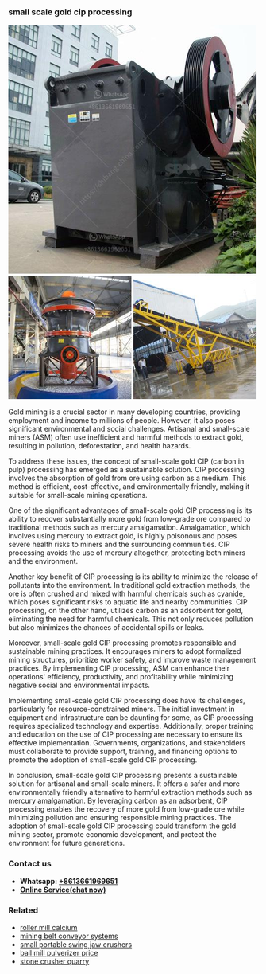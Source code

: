 <h3>small scale gold cip processing</h3><img src='1708408607.jpg' alt=''><p>Gold mining is a crucial sector in many developing countries, providing employment and income to millions of people. However, it also poses significant environmental and social challenges. Artisanal and small-scale miners (ASM) often use inefficient and harmful methods to extract gold, resulting in pollution, deforestation, and health hazards.</p><p>To address these issues, the concept of small-scale gold CIP (carbon in pulp) processing has emerged as a sustainable solution. CIP processing involves the absorption of gold from ore using carbon as a medium. This method is efficient, cost-effective, and environmentally friendly, making it suitable for small-scale mining operations.</p><p>One of the significant advantages of small-scale gold CIP processing is its ability to recover substantially more gold from low-grade ore compared to traditional methods such as mercury amalgamation. Amalgamation, which involves using mercury to extract gold, is highly poisonous and poses severe health risks to miners and the surrounding communities. CIP processing avoids the use of mercury altogether, protecting both miners and the environment.</p><p>Another key benefit of CIP processing is its ability to minimize the release of pollutants into the environment. In traditional gold extraction methods, the ore is often crushed and mixed with harmful chemicals such as cyanide, which poses significant risks to aquatic life and nearby communities. CIP processing, on the other hand, utilizes carbon as an adsorbent for gold, eliminating the need for harmful chemicals. This not only reduces pollution but also minimizes the chances of accidental spills or leaks.</p><p>Moreover, small-scale gold CIP processing promotes responsible and sustainable mining practices. It encourages miners to adopt formalized mining structures, prioritize worker safety, and improve waste management practices. By implementing CIP processing, ASM can enhance their operations' efficiency, productivity, and profitability while minimizing negative social and environmental impacts.</p><p>Implementing small-scale gold CIP processing does have its challenges, particularly for resource-constrained miners. The initial investment in equipment and infrastructure can be daunting for some, as CIP processing requires specialized technology and expertise. Additionally, proper training and education on the use of CIP processing are necessary to ensure its effective implementation. Governments, organizations, and stakeholders must collaborate to provide support, training, and financing options to promote the adoption of small-scale gold CIP processing.</p><p>In conclusion, small-scale gold CIP processing presents a sustainable solution for artisanal and small-scale miners. It offers a safer and more environmentally friendly alternative to harmful extraction methods such as mercury amalgamation. By leveraging carbon as an adsorbent, CIP processing enables the recovery of more gold from low-grade ore while minimizing pollution and ensuring responsible mining practices. The adoption of small-scale gold CIP processing could transform the gold mining sector, promote economic development, and protect the environment for future generations.</p><h3>Contact us</h3><ul><li><strong>Whatsapp:&nbsp;<a href="https://wa.me/8613661969651">+8613661969651</a></strong></li><li><a href="https://swt.shibang-china.com/?git&amp;zhl&amp;small scale gold cip processing"><strong>Online Service(chat now)</strong></a></li></ul><h3>Related</h3><ul><li><a href='roller mill calcium.md'>roller mill calcium</a></li><li><a href='mining belt conveyor systems.md'>mining belt conveyor systems</a></li><li><a href='small portable swing jaw crushers.md'>small portable swing jaw crushers</a></li><li><a href='ball mill pulverizer price.md'>ball mill pulverizer price</a></li><li><a href='stone crusher quarry.md'>stone crusher quarry</a></li></ul>